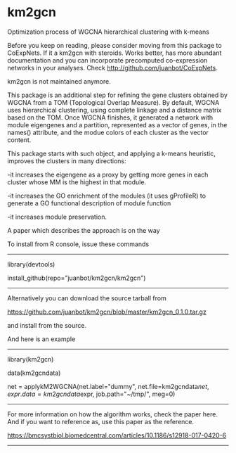 # km2gcn
Optimization process of WGCNA hierarchical clustering with k-means

Before you keep on reading, please consider moving from this package to CoExpNets. If it a km2gcn with steroids. Works better, has more abundant documentation and you can incorporate precomputed co-expression networks in your analyses.
Check <http://github.com/juanbot/CoExpNets>.


km2gcn is not maintained anymore.


This package is an additional step for refining the gene clusters obtained by WGCNA from a TOM (Topological Overlap Measure). By default, WGCNA uses hierarchical clustering, using complete linkage and a distance matrix based on the TOM. Once WGCNA finishes, it generated a network with module eigengenes and a partition, represented as a vector of genes, in the names() attribute, and the modue colors of each cluster as the vector content.

This package starts with such object, and applying a k-means heuristic, improves the clusters in many directions:

-it increases the eigengene as a proxy by getting more genes in each cluster whose MM is the highest in that module.

-it increases the GO enrichment of the modules (it uses gProfileR) to generate a GO functional description of module function

-it increases module preservation.

A paper which describes the approach is on the way

To install from R console, issue these commands

*****

library(devtools)

install_github(repo="juanbot/km2gcn/km2gcn")

*****

Alternatively you can download the source tarball from

https://github.com/juanbot/km2gcn/blob/master/km2gcn_0.1.0.tar.gz

and install from the source. 

And here is an example

*****

library(km2gcn)

data(km2gcndata)

net = applykM2WGCNA(net.label="dummy", net.file=km2gcndata$net, expr.data=km2gcndata$expr, job.path="~/tmp/", meg=0) 

*****
  
For more information on how the algorithm works, check the paper here. And if you want to reference as, use this paper as the reference.

https://bmcsystbiol.biomedcentral.com/articles/10.1186/s12918-017-0420-6

*****
